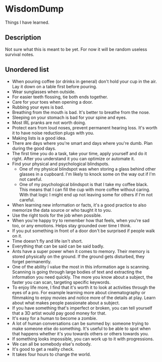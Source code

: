 # WisdomDump
Things I have learned.

## Description
Not sure what this is meant to be yet. For now it will be random useless survival notes.

## Unordered list

* When pouring coffee (or drinks in general) don't hold your cup in the air. Lay it down on a table first before pouring.
* Wear sunglasses when outside.
* For easier teeth flossing, tie both ends together.
* Care for your toes when opening a door.
* Rubbing your eyes is bad.
* Breathing from the mouth is bad. It's better to breathe from the nose.
* Sleeping on your stomach is bad for your spine and eyes.
* Most IRL pranks are not worth doing.
* Protect ears from loud noses, prevent permanent hearing loss. It's worth it to have noise reduction plugs with you.
* Making lists is a good idea.
* There are days where you're smart and days where you're dumb. Plan during the good days.
* The first time you do a task, take your time, apply yourself and do it right. After you understand it you can optimize or automate it.
* Find your physical and psychological blindspots.
  * One of my physical blindspot was when storing a glass behind other glasses in a cupboard. I'm likely to knock some on the way out if I'm not careful.
  * One of my psychological blindspot is that I take my coffee black. This means that I can fill the cup with more coffee without caring. With that logic I might end up not leaving some for others if I'm not careful.
* When learning new information or facts, it's a good practice to also memorize the data source or who taught it to you.
* Use the right tools for the job when possible.
* When you're happy try to remember how that feels, when you're sad too, or any emotions. Helps stay grounded over time I think.
* If you put something in front of a door don't be surprised if people walk on it.
* Time doesn't fly and life isn't short.
* Everything that can be said can be said badly.
* Ants have a super power when it comes to memory. Their memory is stored physically on the ground. If the ground gets disturbed, they forget permanently.
* One of the ability I value the most in this information age is scanning. Scanning is going through large bodies of text and extracting the information you need quickly. The more you know about a subject, the faster you can scan, targeting specific keywords.
* To enjoy life more, I find that it's worth it to look at activities through the eyes of a pro. For example learning more about cinematography or filmmaking to enjoy movies and notice more of the details at play. Learn about what makes people passionate about a subject.
* If you have something that's imperfect or broken, you can tell yourself that a 3D artist would pay good money for that.
* It's easy for a human to become a zombie.
* A lot of human conversations can be summed by: someone trying to make someone else do something. It's useful to be able to spot when that happens whether it's you towards others or others towards you.
* If something looks impossible, you can work up to it with progressions.
* We can all be somebody else's nobody.
* It's good to get a reality check.
* It takes four hours to change the world.
